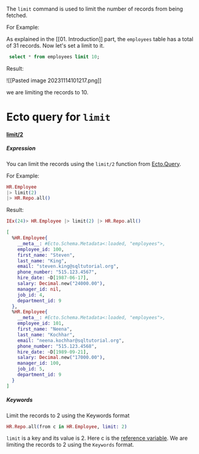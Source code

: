 
The `limit` command is used to limit the number of records from being fetched. 

For Example:

As explained in the [[01. Introduction]] part, the `employees` table has a total of 31 records.  Now let's set a limit to it.

``` SQL
 select * from employees limit 10;
```

Result:

![[Pasted image 20231114101217.png]]

we are limiting the records to 10.

# Ecto query for  `limit`

#### [limit/2](https://hexdocs.pm/ecto/Ecto.Query.html#limit/3) 

##### Expression

You can limit the records using the `limit/2` function from [Ecto.Query](https://hexdocs.pm/ecto/Ecto.Query.html).

For Example: 

``` Elixir
HR.Employee 
|> limit(2) 
|> HR.Repo.all() 
```

Result:

```Elixir
IEx(24)> HR.Employee |> limit(2) |> HR.Repo.all() 

[
  %HR.Employee{
    __meta__: #Ecto.Schema.Metadata<:loaded, "employees">,
    employee_id: 100,
    first_name: "Steven",
    last_name: "King",
    email: "steven.king@sqltutorial.org",
    phone_number: "515.123.4567",
    hire_date: ~D[1987-06-17],
    salary: Decimal.new("24000.00"),
    manager_id: nil,
    job_id: 4,
    department_id: 9
  },
  %HR.Employee{
    __meta__: #Ecto.Schema.Metadata<:loaded, "employees">,
    employee_id: 101,
    first_name: "Neena",
    last_name: "Kochhar",
    email: "neena.kochhar@sqltutorial.org",
    phone_number: "515.123.4568",
    hire_date: ~D[1989-09-21],
    salary: Decimal.new("17000.00"),
    manager_id: 100,
    job_id: 5,
    department_id: 9
  }
]
```


##### Keywords

Limit the records to 2 using the Keywords format

``` Elixir
HR.Repo.all(from c in HR.Employee, limit: 2) 
```

`limit` is a key and its value is 2. Here c is the [reference variable](02.%20Aliases%20in%20Ecto). We are limiting the records to 2 using the `Keywords` format.